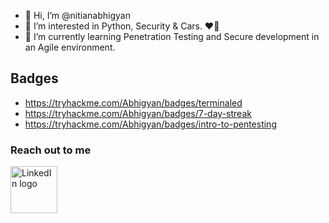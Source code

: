 - 👋 Hi, I’m @nitianabhigyan
- 👀 I’m interested in Python, Security & Cars. ❤️🤩
- 🌱 I’m currently learning Penetration Testing and Secure development in an Agile environment.
## Badges
-  https://tryhackme.com/Abhigyan/badges/terminaled
-  https://tryhackme.com/Abhigyan/badges/7-day-streak
-  https://tryhackme.com/Abhigyan/badges/intro-to-pentesting

### Reach out to me
<a class="badge-base__link LI-simple-link" href="https://in.linkedin.com/in/abhigyan-kumar-nitn?trk=profile-badge"><img src="https://cdn.iconscout.com/icon/free/png-256/linkedin-2690377-2232880.png" alt="LinkedIn logo" width="75px"></img></a>
<a href="https://tryhackme.com/p/Abhigyan"></a>
<!---
nitianabhigyan/nitianabhigyan is a ✨ special ✨ repository because its `README.md` (this file) appears on your GitHub profile.
You can click the Preview link to take a look at your changes.--->
